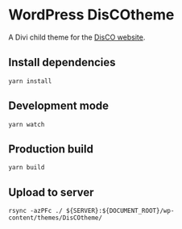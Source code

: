 # WordPress DisCOtheme

A Divi child theme for the [DisCO website](https://disco.coop/).

## Install dependencies

```shell
yarn install
```

## Development mode

```shell
yarn watch
```

## Production build

```shell
yarn build
```

## Upload to server

```shell
rsync -azPFc ./ ${SERVER}:${DOCUMENT_ROOT}/wp-content/themes/DisCOtheme/
```